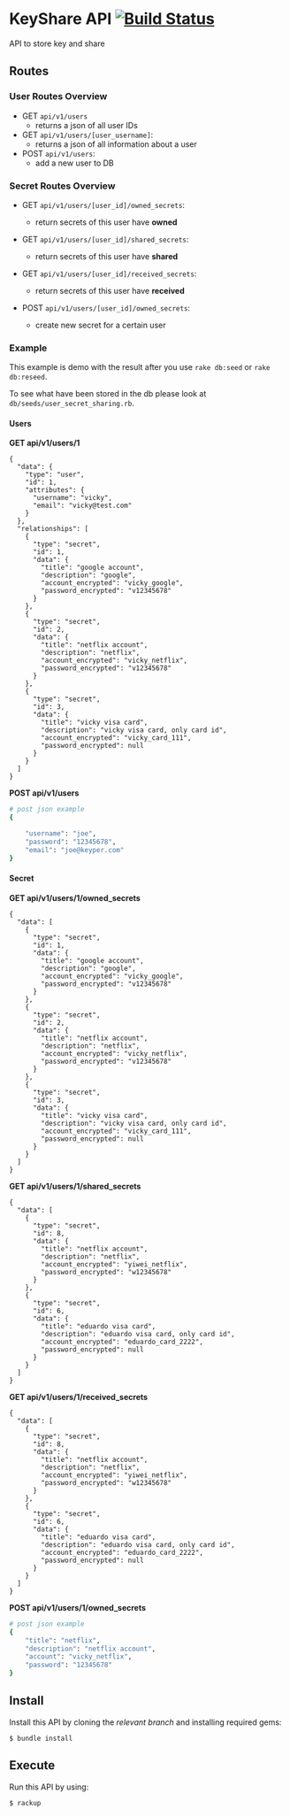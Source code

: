 # KeyShare API [![Build Status](https://travis-ci.org/Keyper-SS/key-sharer.svg?branch=master)](https://travis-ci.org/Keyper-SS/key-sharer)
API to store key and share

## Routes
### User Routes Overview
- GET `api/v1/users`
  - returns a json of all user IDs
- GET `api/v1/users/[user_username]`:
  - returns a json of all information about a user
- POST `api/v1/users`:
  - add a new user to DB

### Secret Routes Overview
- GET `api/v1/users/[user_id]/owned_secrets`:
  -  return secrets of this user have **owned**

- GET `api/v1/users/[user_id]/shared_secrets`:
  - return secrets of this user have **shared**

- GET `api/v1/users/[user_id]/received_secrets`:
  - return secrets of this user have **received**

- POST `api/v1/users/[user_id]/owned_secrets`:
  - create new secret for a certain user


### Example
This example is demo with the result after you use `rake db:seed` or `rake db:reseed`.

To see what have been stored in the db please look at `db/seeds/user_secret_sharing.rb`.

#### Users

**GET api/v1/users/1**
```
{
  "data": {
    "type": "user",
    "id": 1,
    "attributes": {
      "username": "vicky",
      "email": "vicky@test.com"
    }
  },
  "relationships": [
    {
      "type": "secret",
      "id": 1,
      "data": {
        "title": "google account",
        "description": "google",
        "account_encrypted": "vicky_google",
        "password_encrypted": "v12345678"
      }
    },
    {
      "type": "secret",
      "id": 2,
      "data": {
        "title": "netflix account",
        "description": "netflix",
        "account_encrypted": "vicky_netflix",
        "password_encrypted": "v12345678"
      }
    },
    {
      "type": "secret",
      "id": 3,
      "data": {
        "title": "vicky visa card",
        "description": "vicky visa card, only card id",
        "account_encrypted": "vicky_card_111",
        "password_encrypted": null
      }
    }
  ]
}
```

**POST api/v1/users**
```ruby
# post json example
{

    "username": "joe",
    "password": "12345678",
    "email": "joe@keyper.com"
}
```



#### Secret

**GET api/v1/users/1/owned_secrets**
```
{
  "data": [
    {
      "type": "secret",
      "id": 1,
      "data": {
        "title": "google account",
        "description": "google",
        "account_encrypted": "vicky_google",
        "password_encrypted": "v12345678"
      }
    },
    {
      "type": "secret",
      "id": 2,
      "data": {
        "title": "netflix account",
        "description": "netflix",
        "account_encrypted": "vicky_netflix",
        "password_encrypted": "v12345678"
      }
    },
    {
      "type": "secret",
      "id": 3,
      "data": {
        "title": "vicky visa card",
        "description": "vicky visa card, only card id",
        "account_encrypted": "vicky_card_111",
        "password_encrypted": null
      }
    }
  ]
}
```

**GET api/v1/users/1/shared_secrets**
```
{
  "data": [
    {
      "type": "secret",
      "id": 8,
      "data": {
        "title": "netflix account",
        "description": "netflix",
        "account_encrypted": "yiwei_netflix",
        "password_encrypted": "w12345678"
      }
    },
    {
      "type": "secret",
      "id": 6,
      "data": {
        "title": "eduardo visa card",
        "description": "eduardo visa card, only card id",
        "account_encrypted": "eduardo_card_2222",
        "password_encrypted": null
      }
    }
  ]
}
```

**GET api/v1/users/1/received_secrets**
```
{
  "data": [
    {
      "type": "secret",
      "id": 8,
      "data": {
        "title": "netflix account",
        "description": "netflix",
        "account_encrypted": "yiwei_netflix",
        "password_encrypted": "w12345678"
      }
    },
    {
      "type": "secret",
      "id": 6,
      "data": {
        "title": "eduardo visa card",
        "description": "eduardo visa card, only card id",
        "account_encrypted": "eduardo_card_2222",
        "password_encrypted": null
      }
    }
  ]
}
```

**POST api/v1/users/1/owned_secrets**
```ruby
# post json example
{
    "title": "netflix",
    "description": "netflix account",
    "account": "vicky_netflix",
    "password": "12345678"
}
```

## Install

Install this API by cloning the *relevant branch* and installing required gems:
```
$ bundle install
```

## Execute

Run this API by using:

```
$ rackup
```
